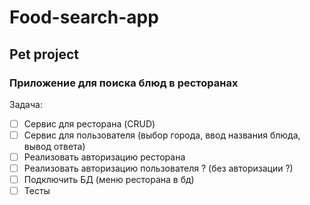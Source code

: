 # Food-search-app
## Pet project

### Приложение для поиска блюд в ресторанах

Задача: 
- [ ] Сервис для ресторана (CRUD)
- [ ] Сервис для пользователя (выбор города, ввод названия блюда, вывод ответа)
- [ ] Реализовать авторизацию ресторана
- [ ] Реализовать авторизацию пользователя ? (без авторизации ?)
- [ ] Подключить БД (меню ресторана в бд)
- [ ] Тесты
